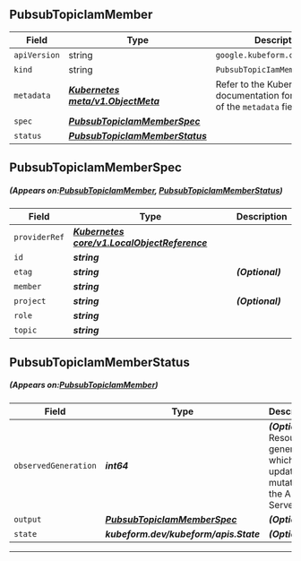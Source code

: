 ## PubsubTopicIamMember
| Field | Type | Description |
| ------ | ----- | ----------- |
| `apiVersion` | string | `google.kubeform.com/v1alpha1` |
|    `kind` | string | `PubsubTopicIamMember` |
| `metadata` | ***[Kubernetes meta/v1.ObjectMeta](https://kubernetes.io/docs/reference/generated/kubernetes-api/v1.13/#objectmeta-v1-meta)***|Refer to the Kubernetes API documentation for the fields of the `metadata` field.|
| `spec` | ***[PubsubTopicIamMemberSpec](#PubsubTopicIamMemberSpec)***||
| `status` | ***[PubsubTopicIamMemberStatus](#PubsubTopicIamMemberStatus)***||
## PubsubTopicIamMemberSpec
##### (Appears on:[PubsubTopicIamMember](#PubsubTopicIamMember), [PubsubTopicIamMemberStatus](#PubsubTopicIamMemberStatus))
| Field | Type | Description |
| ------ | ----- | ----------- |
| `providerRef` | ***[Kubernetes core/v1.LocalObjectReference](https://kubernetes.io/docs/reference/generated/kubernetes-api/v1.13/#localobjectreference-v1-core)***||
| `id` | ***string***||
| `etag` | ***string***| ***(Optional)*** |
| `member` | ***string***||
| `project` | ***string***| ***(Optional)*** |
| `role` | ***string***||
| `topic` | ***string***||
## PubsubTopicIamMemberStatus
##### (Appears on:[PubsubTopicIamMember](#PubsubTopicIamMember))
| Field | Type | Description |
| ------ | ----- | ----------- |
| `observedGeneration` | ***int64***| ***(Optional)*** Resource generation, which is updated on mutation by the API Server.|
| `output` | ***[PubsubTopicIamMemberSpec](#PubsubTopicIamMemberSpec)***| ***(Optional)*** |
| `state` | ***kubeform.dev/kubeform/apis.State***| ***(Optional)*** |
---
